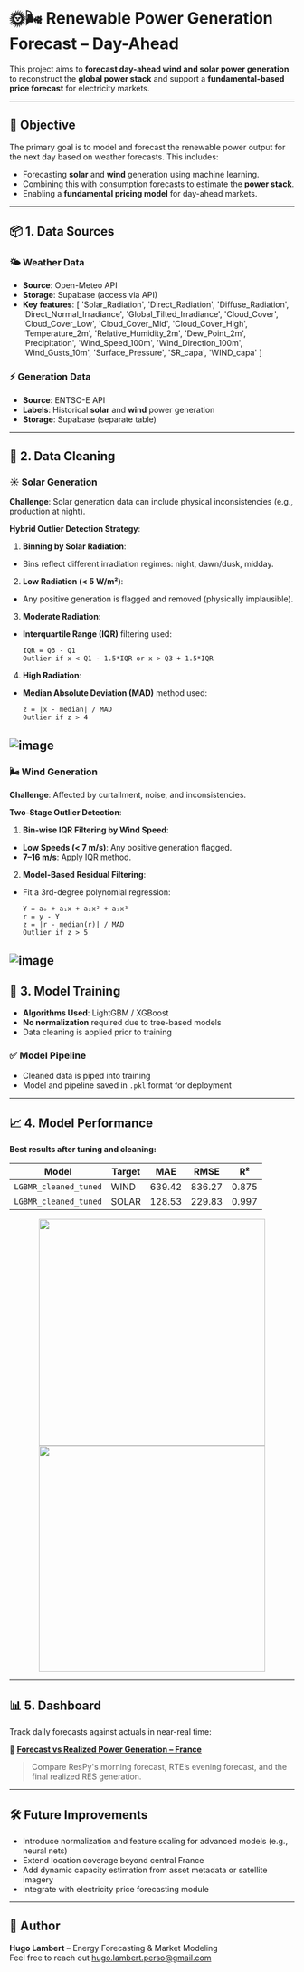 # 🌞🌬️ Renewable Power Generation Forecast – Day-Ahead

This project aims to **forecast day-ahead wind and solar power generation** to reconstruct the **global power stack** and support a **fundamental-based price forecast** for electricity markets.

---

## 🧠 Objective

The primary goal is to model and forecast the renewable power output for the next day based on weather forecasts. This includes:

- Forecasting **solar** and **wind** generation using machine learning.
- Combining this with consumption forecasts to estimate the **power stack**.
- Enabling a **fundamental pricing model** for day-ahead markets.

---

## 📦 1. Data Sources

### 🌤️ Weather Data
- **Source**: Open-Meteo API  
- **Storage**: Supabase (access via API)
- **Key features**:
[
'Solar_Radiation', 'Direct_Radiation', 'Diffuse_Radiation',
'Direct_Normal_Irradiance', 'Global_Tilted_Irradiance',
'Cloud_Cover', 'Cloud_Cover_Low', 'Cloud_Cover_Mid', 'Cloud_Cover_High',
'Temperature_2m', 'Relative_Humidity_2m', 'Dew_Point_2m', 'Precipitation',
'Wind_Speed_100m', 'Wind_Direction_100m', 'Wind_Gusts_10m',
'Surface_Pressure', 'SR_capa', 'WIND_capa'
]

### ⚡ Generation Data
- **Source**: ENTSO-E API  
- **Labels**: Historical **solar** and **wind** power generation  
- **Storage**: Supabase (separate table)

---

## 🧹 2. Data Cleaning

### ☀️ Solar Generation

**Challenge**: Solar generation data can include physical inconsistencies (e.g., production at night).

**Hybrid Outlier Detection Strategy**:
1. **Binning by Solar Radiation**:
 - Bins reflect different irradiation regimes: night, dawn/dusk, midday.
2. **Low Radiation (< 5 W/m²)**:
 - Any positive generation is flagged and removed (physically implausible).
3. **Moderate Radiation**:
 - **Interquartile Range (IQR)** filtering used:
   ```
   IQR = Q3 - Q1
   Outlier if x < Q1 - 1.5*IQR or x > Q3 + 1.5*IQR
   ```
4. **High Radiation**:
 - **Median Absolute Deviation (MAD)** method used:
   ```
   z = |x - median| / MAD
   Outlier if z > 4
   ```

![image](https://github.com/user-attachments/assets/6d88aa55-9a08-4196-ac5d-11506baf3f4a)
---

### 🌬️ Wind Generation

**Challenge**: Affected by curtailment, noise, and inconsistencies.

**Two-Stage Outlier Detection**:
1. **Bin-wise IQR Filtering by Wind Speed**:
 - **Low Speeds (< 7 m/s)**: Any positive generation flagged.
 - **7–16 m/s**: Apply IQR method.
2. **Model-Based Residual Filtering**:
 - Fit a 3rd-degree polynomial regression:
   ```
   Y = a₀ + a₁x + a₂x² + a₃x³
   r = y - Y
   z = |r - median(r)| / MAD
   Outlier if z > 5
   ```
![image](https://github.com/user-attachments/assets/27bd30f1-d08d-4dee-aaed-de0ffdf13e70)
---

## 🤖 3. Model Training

- **Algorithms Used**: LightGBM / XGBoost  
- **No normalization** required due to tree-based models  
- Data cleaning is applied prior to training

### ✅ Model Pipeline
- Cleaned data is piped into training
- Model and pipeline saved in `.pkl` format for deployment

---

## 📈 4. Model Performance

**Best results after tuning and cleaning:**

| Model                      | Target | MAE    | RMSE   | R²    |
|---------------------------|--------|--------|--------|-------|
| `LGBMR_cleaned_tuned`     | WIND   | 639.42 | 836.27 | 0.875 |
| `LGBMR_cleaned_tuned`     | SOLAR  | 128.53 | 229.83 | 0.997 |

<p align="center">
  <img src="https://github.com/user-attachments/assets/1871b462-a3e7-4048-a0e4-e0683a98ea43" width="400"/>
  <img src="https://github.com/user-attachments/assets/8e80c70c-905c-434a-af2d-54f5489b1b31" width="400"/>
</p>

---

## 📊 5. Dashboard

Track daily forecasts against actuals in near-real time:

🔗 **[Forecast vs Realized Power Generation – France](https://hugzgj.grafana.net/public-dashboards/62cfe7d7ef9540aba9d6998bb255de5a)**  
> Compare ResPy's morning forecast, RTE’s evening forecast, and the final realized RES generation.

---

## 🛠️ Future Improvements

- Introduce normalization and feature scaling for advanced models (e.g., neural nets)
- Extend location coverage beyond central France
- Add dynamic capacity estimation from asset metadata or satellite imagery
- Integrate with electricity price forecasting module

---

## 👤 Author

**Hugo Lambert** – Energy Forecasting & Market Modeling  
Feel free to reach out hugo.lambert.perso@gmail.com

